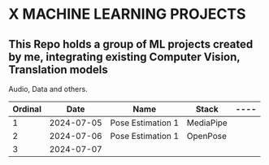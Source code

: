 # X MACHINE LEARNING PROJECTS

## This Repo holds a group of ML projects created by me, integrating existing Computer Vision, Translation models

Audio, Data and others.

| Ordinal | Date       | Name              | Stack     | ---- |
| ------- | ---------- | ----------------- | --------- | ---- |
| 1       | 2024-07-05 | Pose Estimation 1 | MediaPipe |
| 2       | 2024-07-06 | Pose Estimation 1 | OpenPose  |
| 3       | 2024-07-07 |                   |           |
